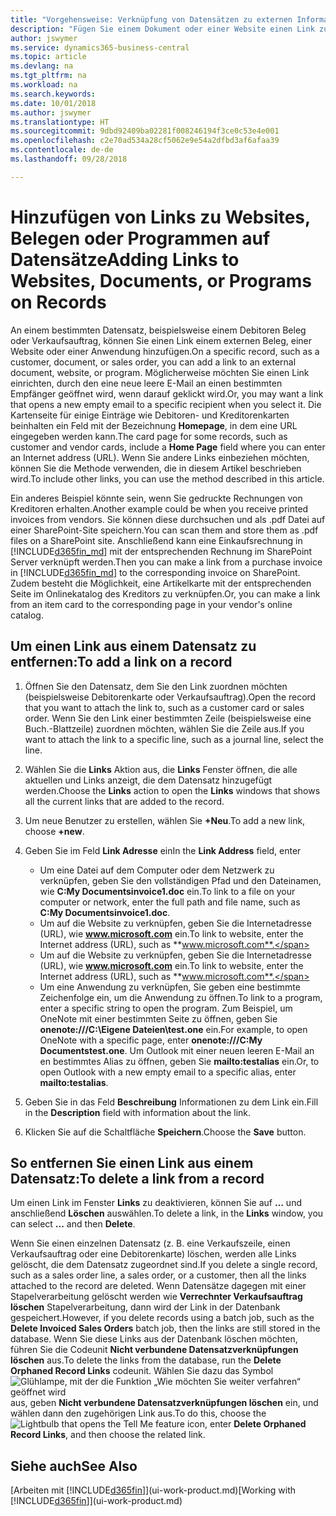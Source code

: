 ```yaml
---
title: "Vorgehensweise: Verknüpfung von Datensätzen zu externen Informationen oder Programmen | Microsoft Docs"
description: "Fügen Sie einem Dokument oder einer Website einen Link zu einem bestimmten Datensatz hinzu, beispielsweise zu einer Debitorenkarte oder einem Dokument."
author: jswymer
ms.service: dynamics365-business-central
ms.topic: article
ms.devlang: na
ms.tgt_pltfrm: na
ms.workload: na
ms.search.keywords: 
ms.date: 10/01/2018
ms.author: jswymer
ms.translationtype: HT
ms.sourcegitcommit: 9dbd92409ba02281f008246194f3ce0c53e4e001
ms.openlocfilehash: c2e70ad534a28cf5062e9e54a2dfbd3af6afaa39
ms.contentlocale: de-de
ms.lasthandoff: 09/28/2018

---
```

# <a name="adding-links-to-websites-documents-or-programs-on-records"></a><span data-ttu-id="7247e-103">Hinzufügen von Links zu Websites, Belegen oder Programmen auf Datensätze</span><span class="sxs-lookup"><span data-stu-id="7247e-103">Adding Links to Websites, Documents, or Programs on Records</span></span>
<span data-ttu-id="7247e-104">An einem bestimmten Datensatz, beispielsweise einem Debitoren Beleg oder Verkaufsauftrag, können Sie einen Link einem externen Beleg, einer Website oder einer Anwendung hinzufügen.</span><span class="sxs-lookup"><span data-stu-id="7247e-104">On a specific record, such as a customer, document, or sales order, you can add a link to an external document, website, or program.</span></span> <span data-ttu-id="7247e-105">Möglicherweise möchten Sie einen Link einrichten, durch den eine neue leere E-Mail an einen bestimmten Empfänger geöffnet wird, wenn darauf geklickt wird.</span><span class="sxs-lookup"><span data-stu-id="7247e-105">Or, you may want a link that opens a new empty email to a specific recipient when you select it.</span></span> <span data-ttu-id="7247e-106">Die Kartenseite für einige Einträge wie Debitoren- und Kreditorenkarten beinhalten ein Feld mit der Bezeichnung **Homepage**, in dem eine URL eingegeben werden kann.</span><span class="sxs-lookup"><span data-stu-id="7247e-106">The card page for some records, such as customer and vendor cards, include a **Home Page** field where you can enter an Internet address (URL).</span></span> <span data-ttu-id="7247e-107">Wenn Sie andere Links einbeziehen möchten, können Sie die Methode verwenden, die in diesem Artikel beschrieben wird.</span><span class="sxs-lookup"><span data-stu-id="7247e-107">To include other links, you can use the method described in this article.</span></span>

<span data-ttu-id="7247e-108">Ein anderes Beispiel könnte sein, wenn Sie gedruckte Rechnungen von Kreditoren erhalten.</span><span class="sxs-lookup"><span data-stu-id="7247e-108">Another example could be when you receive printed invoices from vendors.</span></span> <span data-ttu-id="7247e-109">Sie können diese durchsuchen und als .pdf Datei auf einer SharePoint-Site speichern.</span><span class="sxs-lookup"><span data-stu-id="7247e-109">You can scan them and store them as .pdf files on a SharePoint site.</span></span> <span data-ttu-id="7247e-110">Anschließend kann eine Einkaufsrechnung in [!INCLUDE[d365fin_md](includes/d365fin_md.md)] mit der entsprechenden Rechnung im SharePoint Server verknüpft werden.</span><span class="sxs-lookup"><span data-stu-id="7247e-110">Then you can make a link from a purchase invoice in [!INCLUDE[d365fin_md](includes/d365fin_md.md)] to the corresponding invoice on  SharePoint.</span></span> <span data-ttu-id="7247e-111">Zudem besteht die Möglichkeit, eine Artikelkarte mit der entsprechenden Seite im Onlinekatalog des Kreditors zu verknüpfen.</span><span class="sxs-lookup"><span data-stu-id="7247e-111">Or, you can make a link from an item card to the corresponding page in your vendor's online catalog.</span></span>

## <a name="to-add-a-link-on-a-record"></a><span data-ttu-id="7247e-112">Um einen Link aus einem Datensatz zu entfernen:</span><span class="sxs-lookup"><span data-stu-id="7247e-112">To add a link on a record</span></span>   

1.  <span data-ttu-id="7247e-113">Öffnen Sie den Datensatz, dem Sie den Link zuordnen möchten (beispielsweise Debitorenkarte oder Verkaufsauftrag).</span><span class="sxs-lookup"><span data-stu-id="7247e-113">Open the record that you want to attach the link to, such as a customer card or sales order.</span></span> <span data-ttu-id="7247e-114">Wenn Sie den Link einer bestimmten Zeile (beispielsweise eine Buch.-Blattzeile) zuordnen möchten, wählen Sie die Zeile aus.</span><span class="sxs-lookup"><span data-stu-id="7247e-114">If you want to attach the link to a specific line, such as a journal line, select the line.</span></span>  

2.  <span data-ttu-id="7247e-115">Wählen Sie die **Links** Aktion aus, die **Links** Fenster öffnen, die alle aktuellen und Links anzeigt, die dem Datensatz hinzugefügt werden.</span><span class="sxs-lookup"><span data-stu-id="7247e-115">Choose the **Links** action to open the **Links** windows that shows all the current links that are added to the record.</span></span>

3. <span data-ttu-id="7247e-116">Um neue Benutzer zu erstellen, wählen Sie **+Neu**.</span><span class="sxs-lookup"><span data-stu-id="7247e-116">To add a new link, choose **+new**.</span></span>

4.  <span data-ttu-id="7247e-117">Geben Sie im Feld **Link Adresse** ein</span><span class="sxs-lookup"><span data-stu-id="7247e-117">In the **Link Address** field, enter</span></span>

    -   <span data-ttu-id="7247e-118">Um eine Datei auf dem Computer oder dem Netzwerk zu verknüpfen, geben Sie den vollständigen Pfad und den Dateinamen, wie **C:My Documentsinvoice1.doc** ein.</span><span class="sxs-lookup"><span data-stu-id="7247e-118">To link to a file on your computer or network, enter the full path and file name, such as  **C:My Documentsinvoice1.doc**.</span></span>
    -   <span data-ttu-id="7247e-119">Um auf die Website zu verknüpfen, geben Sie die Internetadresse (URL), wie **www.microsoft.com** ein.</span><span class="sxs-lookup"><span data-stu-id="7247e-119">To link to website, enter the Internet address (URL), such as **www.microsoft.com**.</span></span>
    -   <span data-ttu-id="7247e-120">Um auf die Website zu verknüpfen, geben Sie die Internetadresse (URL), wie **www.microsoft.com** ein.</span><span class="sxs-lookup"><span data-stu-id="7247e-120">To link to website, enter the Internet address (URL), such as **www.microsoft.com**.</span></span>
    -   <span data-ttu-id="7247e-121">Um eine Anwendung zu verknüpfen, Sie geben eine bestimmte Zeichenfolge ein, um die Anwendung zu öffnen.</span><span class="sxs-lookup"><span data-stu-id="7247e-121">To link to a program, enter a specific string to open the program.</span></span> <span data-ttu-id="7247e-122">Zum Beispiel, um OneNote mit einer bestimmten Seite zu öffnen, geben Sie **onenote:///C:\Eigene Dateien\test.one** ein.</span><span class="sxs-lookup"><span data-stu-id="7247e-122">For example, to open OneNote with a specific page, enter **onenote:///C:My Documentstest.one**.</span></span> <span data-ttu-id="7247e-123">Um Outlook mit einer neuen leeren E-Mail an en bestimmtes Alias zu öffnen, geben Sie **mailto:testalias** ein.</span><span class="sxs-lookup"><span data-stu-id="7247e-123">Or, to open Outlook with a new empty email to a specific alias, enter **mailto:testalias**.</span></span>  

5.  <span data-ttu-id="7247e-124">Geben Sie in das Feld **Beschreibung** Informationen zu dem Link ein.</span><span class="sxs-lookup"><span data-stu-id="7247e-124">Fill in the **Description** field with information about the link.</span></span>  

6.  <span data-ttu-id="7247e-125">Klicken Sie auf die Schaltfläche **Speichern**.</span><span class="sxs-lookup"><span data-stu-id="7247e-125">Choose the **Save** button.</span></span>  

## <a name="to-delete-a-link-from-a-record"></a><span data-ttu-id="7247e-126">So entfernen Sie einen Link aus einem Datensatz:</span><span class="sxs-lookup"><span data-stu-id="7247e-126">To delete a link from a record</span></span>  

<span data-ttu-id="7247e-127">Um einen Link im Fenster **Links** zu deaktivieren, können Sie auf **…** und anschließend **Löschen** auswählen.</span><span class="sxs-lookup"><span data-stu-id="7247e-127">To delete a link, in the **Links** window, you can select **...** and then **Delete**.</span></span>

<span data-ttu-id="7247e-128">Wenn Sie einen einzelnen Datensatz (z. B. eine Verkaufszeile, einen Verkaufsauftrag oder eine Debitorenkarte) löschen, werden alle Links gelöscht, die dem Datensatz zugeordnet sind.</span><span class="sxs-lookup"><span data-stu-id="7247e-128">If you delete a single record, such as a sales order line, a sales order, or a customer, then all the links attached to the record are deleted.</span></span> <span data-ttu-id="7247e-129">Wenn Datensätze dagegen mit einer Stapelverarbeitung gelöscht werden wie **Verrechnter Verkaufsauftrag löschen** Stapelverarbeitung, dann wird der Link in der Datenbank gespeichert.</span><span class="sxs-lookup"><span data-stu-id="7247e-129">However, if you delete records using a batch job, such as the **Delete Invoiced Sales Orders** batch job, then the links are still stored in the database.</span></span> <span data-ttu-id="7247e-130">Wenn Sie diese Links aus der Datenbank löschen möchten, führen Sie die Codeunit **Nicht verbundene Datensatzverknüpfungen löschen** aus.</span><span class="sxs-lookup"><span data-stu-id="7247e-130">To delete the links from the database, run the **Delete Orphaned Record Links** codeunit.</span></span> <span data-ttu-id="7247e-131">Wählen Sie dazu das Symbol ![Glühlampe, mit der die Funktion „Wie möchten Sie weiter verfahren“ geöffnet wird](media/ui-search/search_small.png "Wie möchten Sie weiter verfahren?") aus, geben **Nicht verbundene Datensatzverknüpfungen löschen** ein, und wählen dann den zugehörigen Link aus.</span><span class="sxs-lookup"><span data-stu-id="7247e-131">To do this, choose the ![Lightbulb that opens the Tell Me feature](media/ui-search/search_small.png "Tell me what you want to do") icon, enter **Delete Orphaned Record Links**, and then choose the related link.</span></span>   

<!-- ### To run delete orphaned record links  

1.  Choose the ![Lightbulb that opens the Tell Me feature](media/ui-search/search_small.png "Tell me what you want to do") icon, enter **Data Deletion**, and then choose the related link.  

2.  In the **Data Deletion** window, choose **Tasks**, and then choose **Delete Orphaned Record Links**.  -->

## <a name="see-also"></a><span data-ttu-id="7247e-132">Siehe auch</span><span class="sxs-lookup"><span data-stu-id="7247e-132">See Also</span></span>  
<span data-ttu-id="7247e-133">[Arbeiten mit [!INCLUDE[d365fin](includes/d365fin_md.md)]](ui-work-product.md)</span><span class="sxs-lookup"><span data-stu-id="7247e-133">[Working with [!INCLUDE[d365fin](includes/d365fin_md.md)]](ui-work-product.md)</span></span>  

